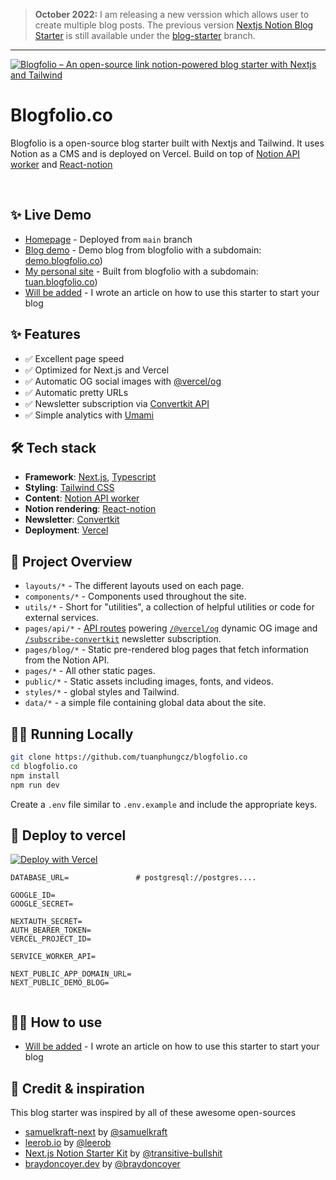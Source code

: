 > **October 2022:** I am releasing a new verssion which allows user to create multiple blog posts. The previous version [Nextjs Notion Blog Starter](http://nextjs-notion-blog-starter.vercel.app/) is still available under the [blog-starter](https://github.com/tuanphungcz/blogfolio.co/tree/blog-starter) branch.

---

<a href="https://blogfolio.co">
  <img alt="Blogfolio –  An open-source link notion-powered blog starter with Nextjs and Tailwind" src="https://blogfolio.co/preview/v1.jpg">
</a>


# Blogfolio.co

Blogfolio is a open-source blog starter built with Nextjs and Tailwind. It uses Notion as a CMS and is deployed on Vercel. Build on top of [Notion API worker](https://github.com/splitbee/notion-api-worker) and [React-notion](https://github.com/splitbee/react-notion)

<br/>

## ✨ Live Demo

- [Homepage](https://blogfolio.co/) - Deployed from `main` branch
- [Blog demo](https://demo.blogfolio.co) - Demo blog from blogfolio with a subdomain: [demo.blogfolio.co](https://demo.blogfolio.co))
- [My personal site](https://phung.io) - Built from blogfolio with a subdomain: [tuan.blogfolio.co](https://tuan.blogfolio.co))
- [Will be added]() - I wrote an article on how to use this starter to start your blog

## ✨ Features

- ✅ Excellent page speed
- ✅ Optimized for Next.js and Vercel
- ✅ Automatic OG social images with [@vercel/og](https://github.com/vercel/og-image)
- ✅ Automatic pretty URLs
- ✅ Newsletter subscription via [Convertkit API](https://github.com/tuanphungcz/nextjs-notion-blog-starter/blob/main/pages/api/subscribe-convertkit.tsx)
- ✅ Simple analytics with [Umami](https://github.com/umami-software/umami)

## 🛠 Tech stack

- **Framework**: [Next.js](https://nextjs.org/), [Typescript](https://www.typescriptlang.org/)
- **Styling**: [Tailwind CSS](https://tailwindcss.com/)
- **Content**: [Notion API worker](https://github.com/splitbee/notion-api-worker)
- **Notion rendering**: [React-notion](https://github.com/splitbee/react-notion)
- **Newsletter**: [Convertkit](https://convertkit.com/)
- **Deployment**: [Vercel](https://vercel.com)

## 📕 Project Overview

- `layouts/*` - The different layouts used on each page.
- `components/*` - Components used throughout the site.
- `utils/*` - Short for "utilities", a collection of helpful utilities or code for external services.
- `pages/api/*` - [API routes](https://nextjs.org/docs/api-routes/introduction) powering [`/@vercel/og`](https://github.com/vercel/og-image) dynamic OG image and [`/subscribe-convertkit`](https://github.com/tuanphungcz/nextjs-notion-blog-starter/blob/main/pages/api/subscribe-convertkit.tsx) newsletter subscription.
- `pages/blog/*` - Static pre-rendered blog pages that fetch information from the Notion API.
- `pages/*` - All other static pages.
- `public/*` - Static assets including images, fonts, and videos.
- `styles/*` - global styles and Tailwind.
- `data/*` - a simple file containing global data about the site.

## 🏃‍♂️ Running Locally

```bash
git clone https://github.com/tuanphungcz/blogfolio.co
cd blogfolio.co
npm install
npm run dev
```

Create a `.env` file similar to `.env.example` and include the appropriate keys.

## 🚀 Deploy to vercel

[![Deploy with Vercel](https://vercel.com/button)](https://vercel.com/new/clone?repository-url=https%3A%2F%2Fgithub.com%2Fvercel%2Fnext.js%2Ftree%2Fcanary%2Fexamples%2Fhello-world&env=DATABASE_URL,GOOGLE_ID,GOOGLE_SECRET,NEXTAUTH_SECRET,AUTH_BEARER_TOKEN,VERCEL_PROJECT_ID,SERVICE_WORKER_API,NEXT_PUBLIC_IS_LOCALHOST)

```
DATABASE_URL=               # postgresql://postgres....

GOOGLE_ID=
GOOGLE_SECRET=

NEXTAUTH_SECRET=
AUTH_BEARER_TOKEN=
VERCEL_PROJECT_ID=

SERVICE_WORKER_API=

NEXT_PUBLIC_APP_DOMAIN_URL=
NEXT_PUBLIC_DEMO_BLOG=


```

## 💁‍♀️ How to use

- [Will be added]() - I wrote an article on how to use this starter to start your blog

## 📝 Credit & inspiration

This blog starter was inspired by all of these awesome open-sources

- [samuelkraft-next](https://github.com/samuelkraft/samuelkraft-next) by [@samuelkraft](https://github.com/samuelkraft)
- [leerob.io](https://github.com/leerob/leerob.io) by [@leerob](https://github.com/leerob)
- [Next.js Notion Starter Kit](https://github.com/transitive-bullshit/nextjs-notion-starter-kit) by [@transitive-bullshit](https://github.com/transitive-bullshit)
- [braydoncoyer.dev](https://github.com/braydoncoyer/braydoncoyer.dev) by [@braydoncoyer](https://github.com/braydoncoyer/braydoncoyer)
